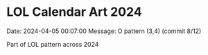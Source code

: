 # LOL Calendar Art 2024

Date: 2024-04-05 00:07:00
Message: O pattern (3,4) (commit 8/12)

Part of LOL pattern across 2024
